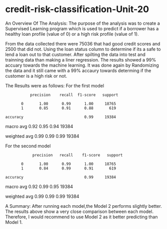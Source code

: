 # credit-risk-classification-Unit-20

An Overview Of The Analysis: The purpose of the analysis was to create a Supervised Learning program which is used to predict if a borrower has a healthy loan profile (value of 0) or a high risk profile (value of 1).

From the data collected there were 75036 that had good credit scores and 2500 that did not. Using the loan status column to determine if its a safe to lend a loan out to that customer.
After spilting the data into test and trainning data than making a liner regression. The results showed a 99% accuary towards the machine learning.
It was done again by Randomizing the data and it still came with a 99% accaury towards determing if the customer is a high risk or not.

The Results were as follows:
For the first model
              
               precision    recall  f1-score   support

           0       1.00      0.99      1.00     18765
           1       0.85      0.91      0.88       619

    accuracy                           0.99     19384
   
   macro avg         0.92       0.95       0.94      19384

weighted avg         0.99       0.99       0.99      19384

For the second model
 
                precision   recall    f1-score   support

           0       1.00      0.99      1.00     18765
           1       0.84      0.99      0.91       619

    accuracy                           0.99     19384
  
   macro avg        0.92       0.99       0.95      19384
 
weighted avg        0.99       0.99       0.99      19384


A Summary: After running each model,the Model 2 performs slightly better. The results above show a very close comparison between each model.  Therefore, I would recommend to use Model 2 as it better predicting than Model 1.

